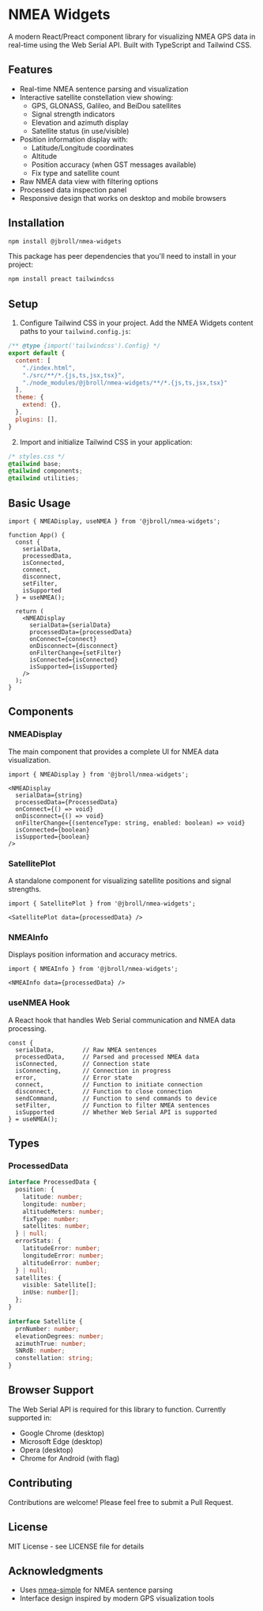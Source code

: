 # NMEA Widgets

A modern React/Preact component library for visualizing NMEA GPS data in real-time using the Web Serial API. Built with TypeScript and Tailwind CSS.

## Features

- Real-time NMEA sentence parsing and visualization
- Interactive satellite constellation view showing:
  - GPS, GLONASS, Galileo, and BeiDou satellites
  - Signal strength indicators
  - Elevation and azimuth display
  - Satellite status (in use/visible)
- Position information display with:
  - Latitude/Longitude coordinates
  - Altitude
  - Position accuracy (when GST messages available)
  - Fix type and satellite count
- Raw NMEA data view with filtering options
- Processed data inspection panel
- Responsive design that works on desktop and mobile browsers

## Installation

```bash
npm install @jbroll/nmea-widgets
```

This package has peer dependencies that you'll need to install in your project:

```bash
npm install preact tailwindcss
```

## Setup

1. Configure Tailwind CSS in your project. Add the NMEA Widgets content paths to your `tailwind.config.js`:

```js
/** @type {import('tailwindcss').Config} */
export default {
  content: [
    "./index.html",
    "./src/**/*.{js,ts,jsx,tsx}",
    "./node_modules/@jbroll/nmea-widgets/**/*.{js,ts,jsx,tsx}"
  ],
  theme: {
    extend: {},
  },
  plugins: [],
}
```

2. Import and initialize Tailwind CSS in your application:

```css
/* styles.css */
@tailwind base;
@tailwind components;
@tailwind utilities;
```

## Basic Usage

```tsx
import { NMEADisplay, useNMEA } from '@jbroll/nmea-widgets';

function App() {
  const { 
    serialData,
    processedData,
    isConnected,
    connect,
    disconnect,
    setFilter,
    isSupported
  } = useNMEA();

  return (
    <NMEADisplay
      serialData={serialData}
      processedData={processedData}
      onConnect={connect}
      onDisconnect={disconnect}
      onFilterChange={setFilter}
      isConnected={isConnected}
      isSupported={isSupported}
    />
  );
}
```

## Components

### NMEADisplay

The main component that provides a complete UI for NMEA data visualization.

```tsx
import { NMEADisplay } from '@jbroll/nmea-widgets';

<NMEADisplay
  serialData={string}
  processedData={ProcessedData}
  onConnect={() => void}
  onDisconnect={() => void}
  onFilterChange={(sentenceType: string, enabled: boolean) => void}
  isConnected={boolean}
  isSupported={boolean}
/>
```

### SatellitePlot

A standalone component for visualizing satellite positions and signal strengths.

```tsx
import { SatellitePlot } from '@jbroll/nmea-widgets';

<SatellitePlot data={processedData} />
```

### NMEAInfo

Displays position information and accuracy metrics.

```tsx
import { NMEAInfo } from '@jbroll/nmea-widgets';

<NMEAInfo data={processedData} />
```

### useNMEA Hook

A React hook that handles Web Serial communication and NMEA data processing.

```tsx
const {
  serialData,        // Raw NMEA sentences
  processedData,     // Parsed and processed NMEA data
  isConnected,       // Connection state
  isConnecting,      // Connection in progress
  error,             // Error state
  connect,           // Function to initiate connection
  disconnect,        // Function to close connection
  sendCommand,       // Function to send commands to device
  setFilter,         // Function to filter NMEA sentences
  isSupported        // Whether Web Serial API is supported
} = useNMEA();
```

## Types

### ProcessedData

```typescript
interface ProcessedData {
  position: {
    latitude: number;
    longitude: number;
    altitudeMeters: number;
    fixType: number;
    satellites: number;
  } | null;
  errorStats: {
    latitudeError: number;
    longitudeError: number;
    altitudeError: number;
  } | null;
  satellites: {
    visible: Satellite[];
    inUse: number[];
  };
}

interface Satellite {
  prnNumber: number;
  elevationDegrees: number;
  azimuthTrue: number;
  SNRdB: number;
  constellation: string;
}
```

## Browser Support

The Web Serial API is required for this library to function. Currently supported in:
- Google Chrome (desktop)
- Microsoft Edge (desktop)
- Opera (desktop)
- Chrome for Android (with flag)

## Contributing

Contributions are welcome! Please feel free to submit a Pull Request.

## License

MIT License - see LICENSE file for details

## Acknowledgments

- Uses [nmea-simple](https://github.com/jbroll/nmea-simple) for NMEA sentence parsing
- Interface design inspired by modern GPS visualization tools